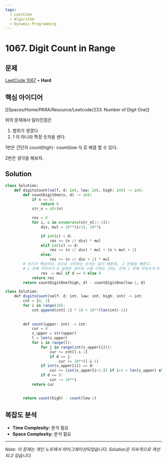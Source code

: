 ```yaml
---
tags:
  - LeetCode
  - Algorithm
  - Dynamic-Programming
---
```


# 1067. Digit Count in Range

## 문제

[LeetCode 1067](https://leetcode.com/problems/digit-count-in-range/) • **Hard**

## 핵심 아이디어

[[Spaces/Home/PARA/Resource/Leetcode/233. Number of Digit One]]

위의 문제에서 달라진점은

1. 범위가 생겼다.
2. 1 이 아니라 특정 숫자을 센다.

1번은 간단히 count(high)- count(low-1) 로 해결 할 수 있다.

2번은 생각을 해보자.

## Solution

```python
class Solution:
    def digitsCount(self, d: int, low: int, high: int) -> int:
        def countDigitOne(n, d) -> int:
            if n <= 0:
                return 0
            str_n = str(n)

            res = 0
            for i, c in enumerate(str_n[::-1]):
                div, mul = 10**(i+1), 10**i

                if int(c) < d:
                    res += (n // div) * mul
                elif int(c) == d:
                    res += (n // div) * mul + (n % mul + 1)
                else:
                    res += (n // div + 1) * mul
        # 여기가 핵심이다. 0으로 시작하는 숫자는 없기 때문에, 그 만큼을 빼준다.
        # i 번째 자릿수가 d 일때의 경우의 수를 더하는 건데, 만약 i 번째 자릿수가 0 이라면 000xxx 같은 경우를 빼야하기 때문에 mul 을 빼주었다.
                res -= mul if d == 0 else 0
            return res 
        return countDigitOne(high, d) - countDigitOne(low-1, d)
```

```JavaScript
class Solution:
    def digitsCount(self, d: int, low: int, high: int) -> int:
        cnt = [0, 1]
        for i in range(10):
            cnt.append(cnt[-1] * 10 + 10**(len(cnt)-1))
        
        
        def count(upper: int) -> int:
            cur = 0
            s_upper = str(upper)
            l = len(s_upper)
            for i in range(l):
                for j in range(int(s_upper[i])):
                    cur += cnt[l-i-1]
                    if d == j:
                        cur += 10**(l-i-1)
                if int(s_upper[i]) == d:
                    cur += (int(s_upper[i+1:]) if i+1 < len(s_upper) else 0)+1
                if d == 0:
                    cur -= 10**i
            return cur
        

        return count(high) - count(low-1)
```

## 복잡도 분석

- **Time Complexity:** 분석 필요
- **Space Complexity:** 분석 필요

---

*Note: 이 문제는 개인 노트에서 마이그레이션되었습니다. Solution은 지속적으로 개선되고 있습니다.*
